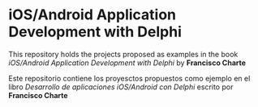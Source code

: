 iOS/Android Application Development with Delphi
==========

This repository holds the projects proposed as examples in the book *iOS/Android Application Development with Delphi* by **Francisco Charte**

Este repositorio contiene los proyesctos propuestos como ejemplo en el libro *Desarrollo de aplicaciones iOS/Android con Delphi* escrito por **Francisco Charte**

